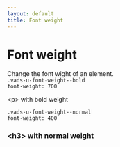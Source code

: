 ```yaml
---
layout: default
title: Font weight
---
```


# Font weight

<div class="va-introtext" markdown="1">
Change the font wight of an element.
</div>

<div class="site-c-showcase">
  <div class="vads-l-row vads-u-flex-direction--column">
    <div class="site-c-showcase__col vads-l-row vads-u-align-items--flex-start vads-u-border--0">
      <div class="vads-l-col--12 medium-screen:vads-l-col--4">
          <code class="code">.vads-u-font-weight--bold</code>
      </div>
      <div class="vads-l-col--12 medium-screen:vads-l-col--4">
          <code class="code">font-weight: 700</code>
      </div>
      <div class="vads-l-col--12 medium-screen:vads-l-col--4">
        <p class="vads-u-font-weight--bold vads-u-margin--0">&lt;p> with bold weight</p>
      </div>
    </div>
    <div class="site-c-showcase__col vads-l-row vads-u-align-items--flex-start">
      <div class="vads-l-col--12 medium-screen:vads-l-col--4">
          <code class="code">.vads-u-font-weight--normal</code>
      </div>
      <div class="vads-l-col--12 medium-screen:vads-l-col--4">
          <code class="code">font-weight: 400</code>
      </div>
      <div class="vads-l-col--12 medium-screen:vads-l-col--4">
        <h3 class="vads-u-font-weight--normal vads-u-margin--0">&lt;h3> with normal weight</h3>
      </div>
    </div>
  </div>
</div>

